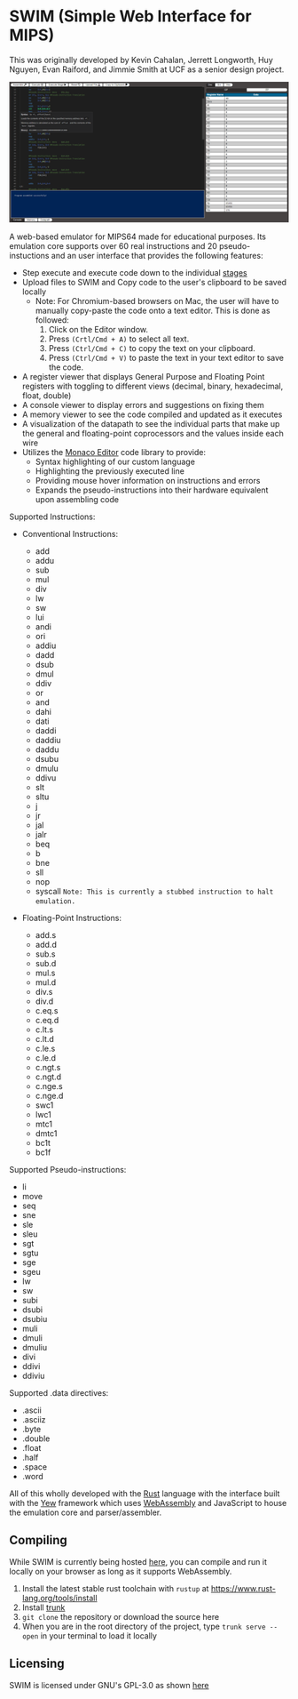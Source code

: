 # SWIM (Simple Web Interface for MIPS)

This was originally developed by Kevin Cahalan, Jerrett Longworth, Huy Nguyen, Evan Raiford, and Jimmie Smith at UCF as a senior design project.

![Screenshot of Swim V1](media/swim-screenshot.png)

A web-based emulator for MIPS64 made for educational purposes. Its emulation core supports over 60 real instructions and 20 pseudo-instuctions and an user interface that provides the following features:
- Step execute and execute code down to the individual [stages](https://en.wikipedia.org/wiki/Instruction_cycle)
- Upload files to SWIM and Copy code to the user's clipboard to be saved locally 
	- Note: For Chromium-based browsers on Mac, the user will have to manually copy-paste the code onto a text editor. This is done as followed:
		1. Click on the Editor window.
		2. Press `(Crtl/Cmd + A)` to select all text.
		3. Press `(Ctrl/Cmd + C)` to copy the text on your clipboard.
		4. Press `(Ctrl/Cmd + V)` to paste the text in your text editor to save the code.
- A register viewer that displays General Purpose and Floating Point registers with toggling to different views (decimal, binary, hexadecimal, float, double)
- A console viewer to display errors and suggestions on fixing them
- A memory viewer to see the code compiled and updated as it executes
- A visualization of the datapath to see the individual parts that make up the general and floating-point coprocessors and the values inside each wire
- Utilizes the [Monaco Editor](https://microsoft.github.io/monaco-editor/) code library to provide:
	- Syntax highlighting of our custom language
	- Highlighting the previously executed line
	- Providing mouse hover information on instructions and errors
	- Expands the pseudo-instructions into their hardware equivalent upon assembling code

Supported Instructions:
- Conventional Instructions:
	- add
	- addu
	- sub
	- mul
	- div
	- lw
	- sw
	- lui
	- andi
	- ori
	- addiu
	- dadd
	- dsub
	- dmul
	- ddiv
	- or
	- and
	- dahi
	- dati
	- daddi
	- daddiu
	- daddu
	- dsubu
	- dmulu
	- ddivu
	- slt
	- sltu
	- j
	- jr
	- jal
	- jalr
	- beq
	- b
	- bne
	- sll
	- nop
	- syscall `Note: This is currently a stubbed instruction to halt emulation.`

- Floating-Point Instructions:
	- add.s
	- add.d
	- sub.s
	- sub.d
	- mul.s
	- mul.d
	- div.s
	- div.d
	- c.eq.s
	- c.eq.d
	- c.lt.s
	- c.lt.d
	- c.le.s
	- c.le.d
	- c.ngt.s
	- c.ngt.d
	- c.nge.s
	- c.nge.d
	- swc1
	- lwc1
	- mtc1
	- dmtc1
	- bc1t
	- bc1f

Supported Pseudo-instructions:
- li
- move
- seq
- sne
- sle
- sleu
- sgt
- sgtu
- sge
- sgeu
- lw
- sw
- subi
- dsubi
- dsubiu
- muli
- dmuli
- dmuliu
- divi
- ddivi
- ddiviu

Supported .data directives:
- .ascii
- .asciiz
- .byte
- .double
- .float
- .half
- .space
- .word

All of this wholly developed with the [Rust](https://www.rust-lang.org/) language with the interface built with the [Yew](https://yew.rs/) framework which uses [WebAssembly](https://webassembly.org/) and JavaScript to house the emulation core and parser/assembler.

## Compiling

While SWIM is currently being hosted [here](https://swim-ucf.github.io/SWIM/), you can compile and run it locally on your browser as long as it supports WebAssembly.

1. Install the latest stable rust toolchain with `rustup` at https://www.rust-lang.org/tools/install
2. Install [trunk](https://trunkrs.dev/#install)
3. `git clone` the repository or download the source here
4. When you are in the root directory of the project, type `trunk serve --open` in your terminal to load it locally

## Licensing

SWIM is licensed under GNU's GPL-3.0 as shown [here](LICENSE)
